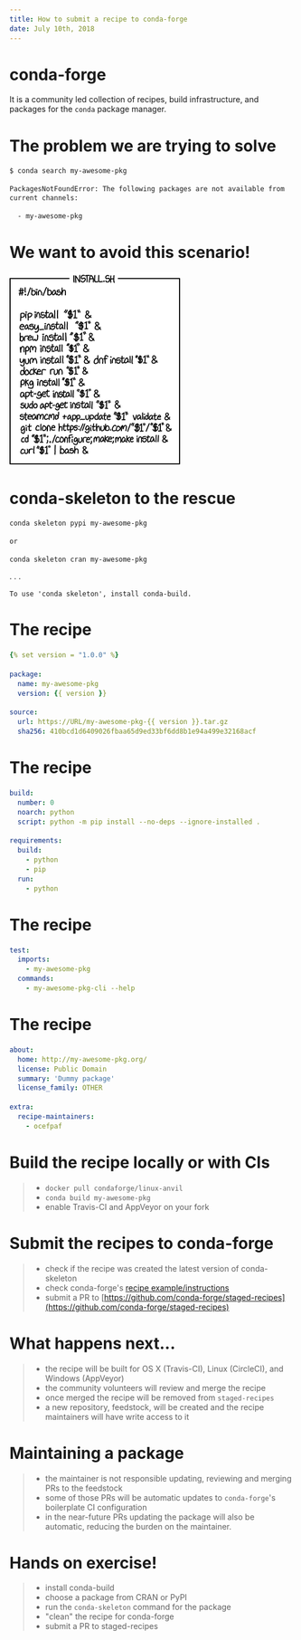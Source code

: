 ```yaml
---
title: How to submit a recipe to conda-forge
date: July 10th, 2018
---
```



# conda-forge

It is a community led collection of recipes,
build infrastructure,
and packages for the `conda` package manager.


# The problem we are trying to solve

```shell
$ conda search my-awesome-pkg

PackagesNotFoundError: The following packages are not available from current channels:

  - my-awesome-pkg

```


# We want to avoid this scenario!

![xkcd 1654](images/universal_install_script.png)


# conda-skeleton to the rescue

```shell
conda skeleton pypi my-awesome-pkg

or

conda skeleton cran my-awesome-pkg
```


. . .
```
To use 'conda skeleton', install conda-build.
```

# The recipe

```yaml
{% set version = "1.0.0" %}

package:
  name: my-awesome-pkg
  version: {{ version }}

source:
  url: https://URL/my-awesome-pkg-{{ version }}.tar.gz
  sha256: 410bcd1d6409026fbaa65d9ed33bf6dd8b1e94a499e32168acf
```


# The recipe

```yaml
build:
  number: 0
  noarch: python
  script: python -m pip install --no-deps --ignore-installed .

requirements:
  build:
    - python
    - pip
  run:
    - python

```

# The recipe

```yaml
test:
  imports:
    - my-awesome-pkg
  commands:
    - my-awesome-pkg-cli --help
```


# The recipe

```yaml
about:
  home: http://my-awesome-pkg.org/
  license: Public Domain
  summary: 'Dummy package'
  license_family: OTHER

extra:
  recipe-maintainers:
    - ocefpaf
```


# Build the recipe locally or with CIs

>- `docker pull condaforge/linux-anvil`
>- `conda build my-awesome-pkg`
>- enable Travis-CI and AppVeyor on your fork


# Submit the recipes to conda-forge

>- check if the recipe was created the latest version of conda-skeleton
>- check conda-forge's [recipe example/instructions](https://github.com/conda-forge/staged-recipes/blob/master/recipes/example/meta.yaml)
>- submit a PR to [https://github.com/conda-forge/staged-recipes](https://github.com/conda-forge/staged-recipes)


# What happens next...

>- the recipe will be built for OS X (Travis-CI), Linux (CircleCI), and Windows (AppVeyor)
>- the community volunteers will review and merge the recipe
>- once merged the recipe will be removed from `staged-recipes`
>- a new repository, feedstock, will be created and the recipe maintainers will have write access to it


# Maintaining a package

>- the maintainer is not responsible updating, reviewing and merging PRs to the feedstock
>- some of those PRs will be automatic updates to `conda-forge`'s boilerplate CI configuration
>- in the near-future PRs updating the package will also be automatic, reducing the burden on the maintainer.


# Hands on exercise!

>- install conda-build
>- choose a package from CRAN or PyPI
>- run the `conda-skeleton` command for the package
>- "clean" the recipe for conda-forge
>- submit a PR to staged-recipes
